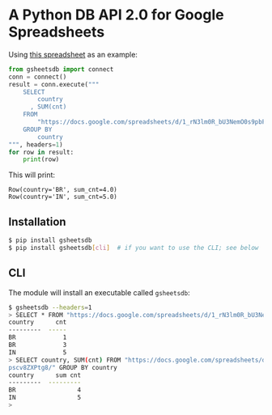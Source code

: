 # A Python DB API 2.0 for Google Spreadsheets #

Using [this spreadsheet](https://docs.google.com/spreadsheets/d/1_rN3lm0R_bU3NemO0s9pbFkY5LQPcuy1pscv8ZXPtg8/) as an example:

```python
from gsheetsdb import connect
conn = connect()
result = conn.execute("""
    SELECT
        country
      , SUM(cnt)
    FROM
        "https://docs.google.com/spreadsheets/d/1_rN3lm0R_bU3NemO0s9pbFkY5LQPcuy1pscv8ZXPtg8/"
    GROUP BY
        country
""", headers=1)
for row in result:
    print(row)
```

This will print:

```
Row(country='BR', sum_cnt=4.0)
Row(country='IN', sum_cnt=5.0)
```

## Installation ##

```bash
$ pip install gsheetsdb
$ pip install gsheetsdb[cli]  # if you want to use the CLI; see below
```

## CLI ##

The module will install an executable called `gsheetsdb`:

```bash
$ gsheetsdb --headers=1
> SELECT * FROM "https://docs.google.com/spreadsheets/d/1_rN3lm0R_bU3NemO0s9pbFkY5LQPcuy1pscv8ZXPtg8/"
country      cnt
---------  -----
BR             1
BR             3
IN             5
> SELECT country, SUM(cnt) FROM "https://docs.google.com/spreadsheets/d/1_rN3lm0R_bU3NemO0s9pbFkY5LQPcuy1
pscv8ZXPtg8/" GROUP BY country
country      sum cnt
---------  ---------
BR                 4
IN                 5
>
```
